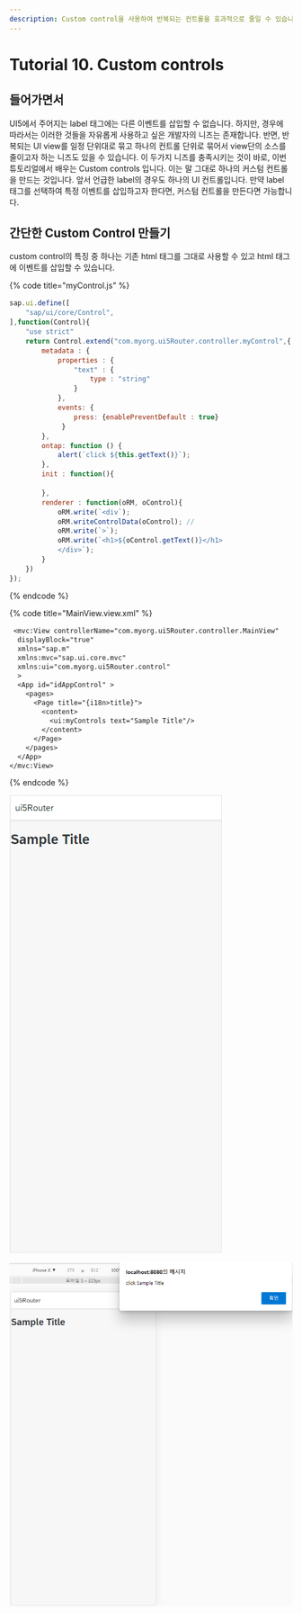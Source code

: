 ```yaml
---
description: Custom control을 사용하여 반복되는 컨트롤을 효과적으로 줄일 수 있습니다.
---
```


# Tutorial 10. Custom controls

## 들어가면서

UI5에서 주어지는  label 태그에는 다른 이벤트를 삽입할 수 없습니다. 하지만, 경우에 따라서는 이러한 것들을 자유롭게 사용하고 싶은 개발자의 니즈는 존재합니다. 반면, 반복되는 UI view를 일정 단위대로 묶고 하나의 컨트롤 단위로 묶어서 view단의 소스를 줄이고자 하는 니즈도 있을 수 있습니다. 이 두가지 니즈를 충족시키는 것이 바로, 이번 튜토리얼에서 배우는 Custom controls 입니다. 이는 말 그대로 하나의 커스텀 컨트롤을 만드는 것입니다. 앞서 언급한 label의 경우도 하나의 UI 컨트롤입니다. 만약 label 태그를 선택하여 특정 이벤트를 삽입하고자 한다면, 커스텀 컨트롤을 만든다면 가능합니다.

## 간단한 Custom Control 만들기

custom control의 특징 중 하나는 기존 html 태그를 그대로 사용할 수 있고 html 태그에 이벤트를 삽입할 수 있습니다.

{% code title="myControl.js" %}
```javascript
sap.ui.define([
    "sap/ui/core/Control",
],function(Control){
    "use strict"
    return Control.extend("com.myorg.ui5Router.controller.myControl",{
        metadata : {
            properties : {
                "text" : {
                    type : "string"
                }
            },
            events: {
                press: {enablePreventDefault : true}
             }
        },
        ontap: function () {
            alert(`click ${this.getText()}`);   
        },
        init : function(){

        },
        renderer : function(oRM, oControl){
            oRM.write(`<div`);
            oRM.writeControlData(oControl); //
            oRM.write(`>`);
            oRM.write(`<h1>${oControl.getText()}</h1>
            </div>`);
        }
    })
});
```
{% endcode %}

{% code title="MainView.view.xml" %}
```markup
 <mvc:View controllerName="com.myorg.ui5Router.controller.MainView"
  displayBlock="true"
  xmlns="sap.m"
  xmlns:mvc="sap.ui.core.mvc"
  xmlns:ui="com.myorg.ui5Router.control"
  >
  <App id="idAppControl" >
    <pages>
      <Page title="{i18n>title}">
        <content>
          <ui:myControls text="Sample Title"/>
        </content>
      </Page>
    </pages>
  </App>
</mvc:View>
```
{% endcode %}

![](../../.gitbook/assets/image%20%2826%29.png)

![](../../.gitbook/assets/image%20%2825%29.png)


